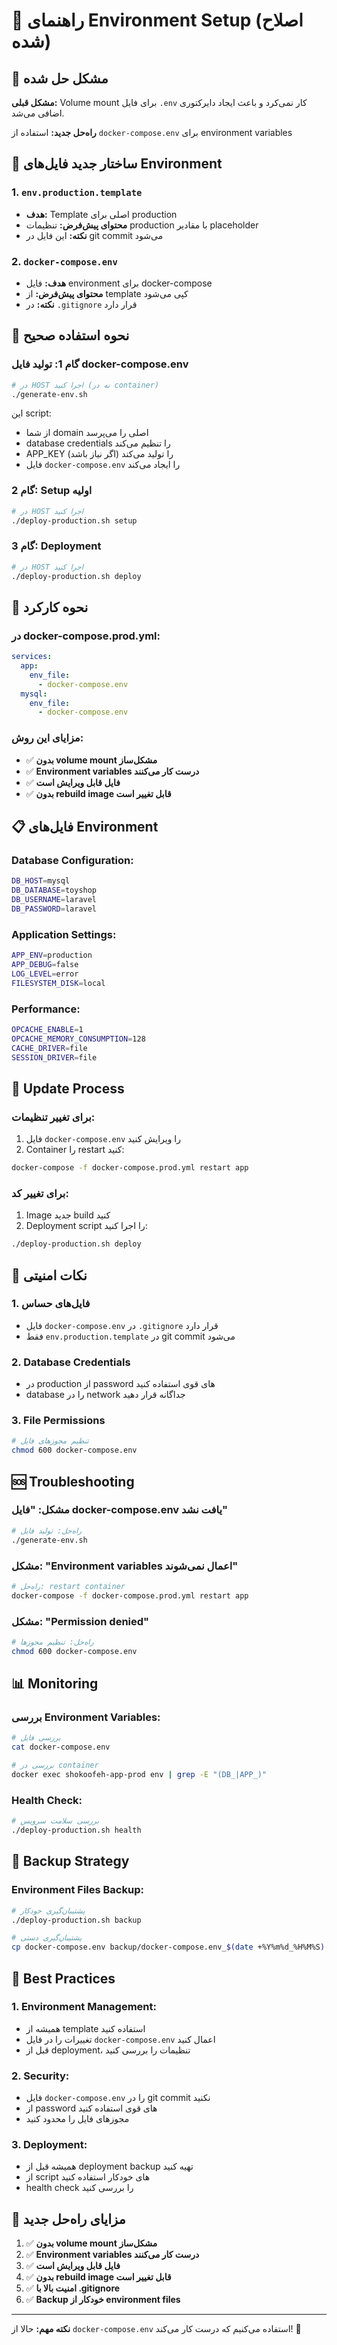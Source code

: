 # 🚀 راهنمای Environment Setup (اصلاح شده)

## 🎯 مشکل حل شده

**مشکل قبلی:** Volume mount برای فایل `.env` کار نمی‌کرد و باعث ایجاد دایرکتوری اضافی می‌شد.

**راه‌حل جدید:** استفاده از `docker-compose.env` برای environment variables

## 📁 ساختار جدید فایل‌های Environment

### 1. `env.production.template`
- **هدف:** Template اصلی برای production
- **محتوای پیش‌فرض:** تنظیمات production با مقادیر placeholder
- **نکته:** این فایل در git commit می‌شود

### 2. `docker-compose.env`
- **هدف:** فایل environment برای docker-compose
- **محتوای پیش‌فرض:** از template کپی می‌شود
- **نکته:** در `.gitignore` قرار دارد

## 🚀 نحوه استفاده صحیح

### گام 1: تولید فایل docker-compose.env
```bash
# در HOST اجرا کنید (نه در container)
./generate-env.sh
```

این script:
- از شما domain اصلی را می‌پرسد
- database credentials را تنظیم می‌کند
- APP_KEY را تولید می‌کند (اگر نیاز باشد)
- فایل `docker-compose.env` را ایجاد می‌کند

### گام 2: Setup اولیه
```bash
# در HOST اجرا کنید
./deploy-production.sh setup
```

### گام 3: Deployment
```bash
# در HOST اجرا کنید
./deploy-production.sh deploy
```

## 🔧 نحوه کارکرد

### در docker-compose.prod.yml:
```yaml
services:
  app:
    env_file:
      - docker-compose.env
  mysql:
    env_file:
      - docker-compose.env
```

### مزایای این روش:
- ✅ **بدون volume mount مشکل‌ساز**
- ✅ **Environment variables درست کار می‌کنند**
- ✅ **فایل قابل ویرایش است**
- ✅ **بدون rebuild image قابل تغییر است**

## 📋 فایل‌های Environment

### Database Configuration:
```bash
DB_HOST=mysql
DB_DATABASE=toyshop
DB_USERNAME=laravel
DB_PASSWORD=laravel
```

### Application Settings:
```bash
APP_ENV=production
APP_DEBUG=false
LOG_LEVEL=error
FILESYSTEM_DISK=local
```

### Performance:
```bash
OPCACHE_ENABLE=1
OPCACHE_MEMORY_CONSUMPTION=128
CACHE_DRIVER=file
SESSION_DRIVER=file
```

## 🔄 Update Process

### برای تغییر تنظیمات:
1. فایل `docker-compose.env` را ویرایش کنید
2. Container را restart کنید:
```bash
docker-compose -f docker-compose.prod.yml restart app
```

### برای تغییر کد:
1. Image جدید build کنید
2. Deployment script را اجرا کنید:
```bash
./deploy-production.sh deploy
```

## 🚨 نکات امنیتی

### 1. فایل‌های حساس
- فایل `docker-compose.env` در `.gitignore` قرار دارد
- فقط `env.production.template` در git commit می‌شود

### 2. Database Credentials
- در production از password های قوی استفاده کنید
- database را در network جداگانه قرار دهید

### 3. File Permissions
```bash
# تنظیم مجوزهای فایل
chmod 600 docker-compose.env
```

## 🆘 Troubleshooting

### مشکل: "فایل docker-compose.env یافت نشد"
```bash
# راه‌حل: تولید فایل
./generate-env.sh
```

### مشکل: "Environment variables اعمال نمی‌شوند"
```bash
# راه‌حل: restart container
docker-compose -f docker-compose.prod.yml restart app
```

### مشکل: "Permission denied"
```bash
# راه‌حل: تنظیم مجوزها
chmod 600 docker-compose.env
```

## 📊 Monitoring

### بررسی Environment Variables:
```bash
# بررسی فایل
cat docker-compose.env

# بررسی در container
docker exec shokoofeh-app-prod env | grep -E "(DB_|APP_)"
```

### Health Check:
```bash
# بررسی سلامت سرویس
./deploy-production.sh health
```

## 🔄 Backup Strategy

### Environment Files Backup:
```bash
# پشتیبان‌گیری خودکار
./deploy-production.sh backup

# پشتیبان‌گیری دستی
cp docker-compose.env backup/docker-compose.env_$(date +%Y%m%d_%H%M%S).backup
```

## 📝 Best Practices

### 1. Environment Management:
- همیشه از template استفاده کنید
- تغییرات را در فایل `docker-compose.env` اعمال کنید
- قبل از deployment، تنظیمات را بررسی کنید

### 2. Security:
- فایل `docker-compose.env` را در git commit نکنید
- از password های قوی استفاده کنید
- مجوزهای فایل را محدود کنید

### 3. Deployment:
- همیشه قبل از deployment backup تهیه کنید
- از script های خودکار استفاده کنید
- health check را بررسی کنید

## 🎯 مزایای راه‌حل جدید

1. ✅ **بدون volume mount مشکل‌ساز**
2. ✅ **Environment variables درست کار می‌کنند**
3. ✅ **فایل قابل ویرایش است**
4. ✅ **بدون rebuild image قابل تغییر است**
5. ✅ **امنیت بالا با .gitignore**
6. ✅ **Backup خودکار از environment files**

---

**نکته مهم:** حالا از `docker-compose.env` استفاده می‌کنیم که درست کار می‌کند! 🎉 